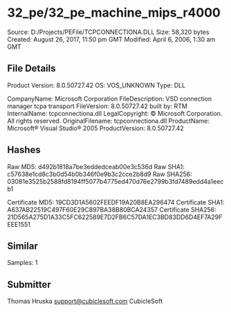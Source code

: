 32_pe/32_pe_machine_mips_r4000
==============================

Source:  D:/Projects/PEFile/TCPCONNECTIONA.DLL
Size:  58,320 bytes
Created:  August 26, 2017, 11:50 pm GMT
Modified:  April 6, 2006, 1:30 am GMT

File Details
------------

Product Version:  8.0.50727.42
OS:  VOS_UNKNOWN
Type:  DLL

CompanyName:  Microsoft Corporation
FileDescription:  VSD connection manager tcpa transport
FileVersion:  8.0.50727.42 built by: RTM
InternalName:  tcpconnectiona.dll
LegalCopyright:  © Microsoft Corporation. All rights reserved.
OriginalFilename:  tcpconnectiona.dll
ProductName:  Microsoft® Visual Studio® 2005
ProductVersion:  8.0.50727.42

Hashes
------

Raw MD5:  d492b1818a7be3eddedceab00e3c536d
Raw SHA1:  c57638e1cd8c3b0d54b0b346f0e9b3c2cce2b8d9
Raw SHA256:  03081e3525b2588fd8194ff5077b4775ed470d76e2799b3fd7489edd4a1eecb1

Certificate MD5:  19CD3D1A5602FEEDF19A20B8EA296474
Certificate SHA1:  A637AB22519C497F60E29C897BA38B80BCA24357
Certificate SHA256:  21D565A275D1A33C5FC622589E7D2FB6C57DA1EC3BD83DD6D4EF7A29FEEE1551

Similar
-------

Samples:  1


Submitter
---------

Thomas Hruska
support@cubiclesoft.com
CubicleSoft
